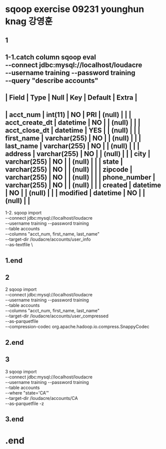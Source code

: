 # sqoop exercise 09231 younghun knag 강영훈
## 1

1-1.catch column
sqoop eval \
--connect jdbc:mysql://localhost/loudacre \
--username training --password training \
--query "describe accounts"
---------------------------------------------------------------------------------------------------------
| Field                | Type                 | Null | Key | Default              | Extra                | 
---------------------------------------------------------------------------------------------------------
| acct_num             | int(11)              | NO  | PRI | (null)               |                      | 
| acct_create_dt       | datetime             | NO  |     | (null)               |                      | 
| acct_close_dt        | datetime             | YES |     | (null)               |                      | 
| first_name           | varchar(255)         | NO  |     | (null)               |                      | 
| last_name            | varchar(255)         | NO  |     | (null)               |                      | 
| address              | varchar(255)         | NO  |     | (null)               |                      | 
| city                 | varchar(255)         | NO  |     | (null)               |                      | 
| state                | varchar(255)         | NO  |     | (null)               |                      | 
| zipcode              | varchar(255)         | NO  |     | (null)               |                      | 
| phone_number         | varchar(255)         | NO  |     | (null)               |                      | 
| created              | datetime             | NO  |     | (null)               |                      | 
| modified             | datetime             | NO  |     | (null)               |                      | 
---------------------------------------------------------------------------------------------------------


1-2.
sqoop import \
--connect jdbc:mysql://localhost/loudacre \
--username training --password training \
--table accounts \
--columns "acct_num, first_name, last_name" \
--target-dir /loudacre/accounts/user_info \
--as-textfile \


## 1.end


## 2

2 
sqoop import \
--connect jdbc:mysql://localhost/loudacre \
--username training --password training \
--table accounts \
--columns "acct_num, first_name, last_name" \
--target-dir /loudacre/accounts/user_compressed \
--as-parquetfile \
--compression-codec org.apache.hadoop.io.compress.SnappyCodec


## 2.end

## 3
3 
sqoop import \
--connect jdbc:mysql://localhost/loudacre \
--username training --password training \
--table accounts \
--where "state='CA'" \
--target-dir /loudacre/accounts/CA \
--as-parquetfile -z
## 3.end
# .end

